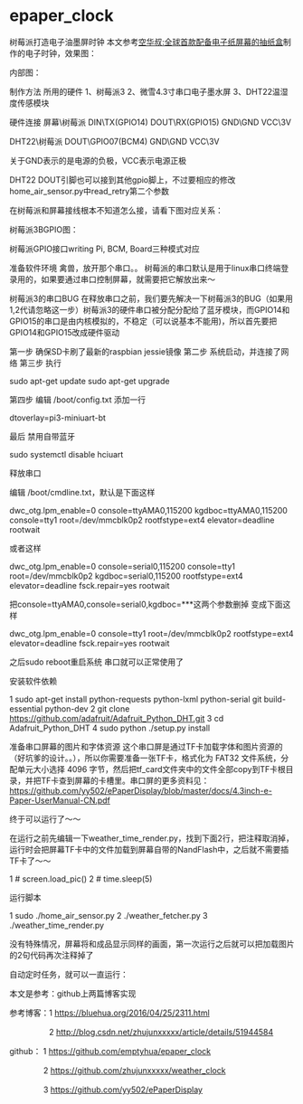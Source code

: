 # epaper_clock
树莓派打造电子油墨屏时钟
本文参考[空华叔:全球首款配备电子纸屏幕的抽纸盒](https://bluehua.org/2016/04/25/2311.html)制作的电子时钟，效果图：



 

内部图：



 

 

制作方法
所用的硬件
1、树莓派3
2、微雪4.3寸串口电子墨水屏
3、DHT22温湿度传感模块

硬件连接
屏幕\树莓派
DIN\TX(GPIO14)
DOUT\RX(GPIO15)
GND\GND
VCC\3V

DHT22\树莓派
DOUT\GPIO07(BCM4)
GND\GND
VCC\3V

关于GND表示的是电源的负极，VCC表示电源正极

DHT22 DOUT引脚也可以接到其他gpio脚上，不过要相应的修改home_air_sensor.py中read_retry第二个参数

在树莓派和屏幕接线根本不知道怎么接，请看下图对应关系：



 树莓派3BGPIO图：



  

树莓派GPIO接口writing Pi, BCM, Board三种模式对应



 

准备软件环境
禽兽，放开那个串口。。
树莓派的串口默认是用于linux串口终端登录用的，如果要通过串口控制屏幕，就需要把它解放出来～

树莓派3的串口BUG
在释放串口之前，我们要先解决一下树莓派3的BUG（如果用1,2代请忽略这一步）树莓派3的硬件串口被分配分配给了蓝牙模块，而GPIO14和GPIO15的串口是由内核模拟的，不稳定（可以说基本不能用)，所以首先要把GPIO14和GPIO15改成硬件驱动

第一步 确保SD卡刷了最新的raspbian jessie镜像
第二步 系统启动，并连接了网络
第三步 执行

sudo apt-get update
sudo apt-get upgrade
 

第四步 编辑 /boot/config.txt 添加一行

dtoverlay=pi3-miniuart-bt
 

 

最后 禁用自带蓝牙

sudo systemctl disable hciuart
 

释放串口


编辑 /boot/cmdline.txt，默认是下面这样

dwc_otg.lpm_enable=0 console=ttyAMA0,115200 kgdboc=ttyAMA0,115200 console=tty1 root=/dev/mmcblk0p2 rootfstype=ext4 elevator=deadline rootwait
 

或者这样

dwc_otg.lpm_enable=0 console=serial0,115200 console=tty1 root=/dev/mmcblk0p2 kgdboc=serial0,115200 rootfstype=ext4 elevator=deadline fsck.repair=yes rootwait
 

把console=ttyAMA0,console=serial0,kgdboc=***这两个参数删掉 变成下面这样

dwc_otg.lpm_enable=0 console=tty1 root=/dev/mmcblk0p2 rootfstype=ext4 elevator=deadline fsck.repair=yes rootwait
 

之后sudo reboot重启系统 串口就可以正常使用了

安装软件依赖

1 sudo apt-get install python-requests python-lxml python-serial git build-essential python-dev
2 git clone https://github.com/adafruit/Adafruit_Python_DHT.git
3 cd Adafruit_Python_DHT
4 sudo python ./setup.py install
 

准备串口屏幕的图片和字体资源
这个串口屏是通过TF卡加载字体和图片资源的（好坑爹的设计。。），所以你需要准备一张TF卡，格式化为 FAT32 文件系统，分配单元大小选择 4096 字节，然后把tf_card文件夹中的文件全部copy到TF卡根目录，并把TF卡查到屏幕的卡槽里。串口屏的更多资料见：https://github.com/yy502/ePaperDisplay/blob/master/docs/4.3inch-e-Paper-UserManual-CN.pdf

终于可以运行了～～

在运行之前先编辑一下weather_time_render.py，找到下面2行，把注释取消掉，运行时会把屏幕TF卡中的文件加载到屏幕自带的NandFlash中，之后就不需要插TF卡了～～

1 # screen.load_pic()
2 # time.sleep(5)
 

运行脚本

1 sudo ./home_air_sensor.py
2 ./weather_fetcher.py
3 ./weather_time_render.py



 

没有特殊情况，屏幕将和成品显示同样的画面，第一次运行之后就可以把加载图片的2句代码再次注释掉了

 
自动定时任务，就可以一直运行：

本文是参考：github上两篇博客实现

参考博客：1 https://bluehua.org/2016/04/25/2311.html

　　　　　2 http://blog.csdn.net/zhujunxxxxx/article/details/51944584

github：  1 https://github.com/emptyhua/epaper_clock

　　　　  2 https://github.com/zhujunxxxxx/weather_clock

　　　　  3 https://github.com/yy502/ePaperDisplay

